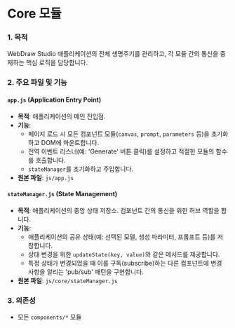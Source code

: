 # Core 모듈

### 1. 목적
WebDraw Studio 애플리케이션의 전체 생명주기를 관리하고, 각 모듈 간의 통신을 중재하는 핵심 로직을 담당합니다.

### 2. 주요 파일 및 기능

#### `app.js` (Application Entry Point)
- **목적**: 애플리케이션의 메인 진입점.
- **기능**:
    - 페이지 로드 시 모든 컴포넌트 모듈(`canvas`, `prompt`, `parameters` 등)을 초기화하고 DOM에 마운트합니다.
    - 전역 이벤트 리스너(예: 'Generate' 버튼 클릭)를 설정하고 적절한 모듈의 함수를 호출합니다.
    - `stateManager`를 초기화하고 주입합니다.
- **원본 파일**: `js/app.js`

#### `stateManager.js` (State Management)
- **목적**: 애플리케이션의 중앙 상태 저장소. 컴포넌트 간의 통신을 위한 허브 역할을 합니다.
- **기능**:
    - 애플리케이션의 공유 상태(예: 선택된 모델, 생성 파라미터, 프롬프트 등)를 저장합니다.
    - 상태 변경을 위한 `updateState(key, value)`와 같은 메서드를 제공합니다.
    - 특정 상태가 변경되었을 때 이를 구독(subscribe)하는 다른 컴포넌트에 변경 사항을 알리는 'pub/sub' 패턴을 구현합니다.
- **원본 파일**: `js/core/stateManager.js`

### 3. 의존성
- 모든 `components/*` 모듈
